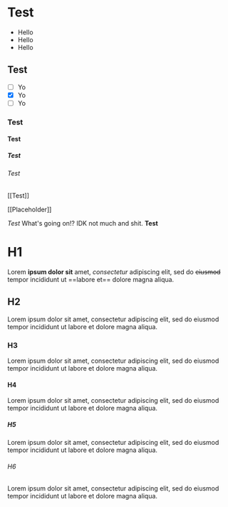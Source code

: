 # Test
- Hello
- Hello
- Hello
## Test
- [ ] Yo
- [x] Yo
- [ ] Yo
### Test
#### Test
##### Test
###### Test

[[Test]]

[[Placeholder]]

*Test* What's going on!? IDK not much and shit. **Test**

# H1
Lorem **ipsum dolor sit** amet, *consectetur* adipiscing elit, sed do ~~eiusmod~~ tempor incididunt ut ==labore et== dolore magna aliqua.

## H2
Lorem ipsum dolor sit amet, consectetur adipiscing elit, sed do eiusmod tempor incididunt ut labore et dolore magna aliqua.

### H3
Lorem ipsum dolor sit amet, consectetur adipiscing elit, sed do eiusmod tempor incididunt ut labore et dolore magna aliqua.

#### H4
Lorem ipsum dolor sit amet, consectetur adipiscing elit, sed do eiusmod tempor incididunt ut labore et dolore magna aliqua.

##### H5
Lorem ipsum dolor sit amet, consectetur adipiscing elit, sed do eiusmod tempor incididunt ut labore et dolore magna aliqua.

###### H6
Lorem ipsum dolor sit amet, consectetur adipiscing elit, sed do eiusmod tempor incididunt ut labore et dolore magna aliqua.